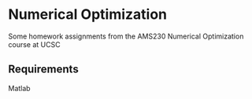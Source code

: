 # Numerical Optimization

Some homework assignments from the AMS230 Numerical Optimization course at UCSC

## Requirements

Matlab

